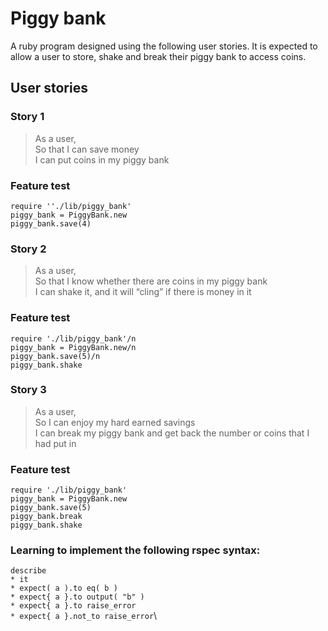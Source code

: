 # Piggy bank

A ruby program designed using the following user stories. It is expected to allow a user to store, shake and break their piggy bank to access coins.

## User stories

### Story 1

>As a user,\
So that I can save money\
I can put coins in my piggy bank

### Feature test
```
require ''./lib/piggy_bank'
piggy_bank = PiggyBank.new
piggy_bank.save(4)
```

### Story 2

>As a user,\
So that I know whether there are coins in my piggy bank\
I can shake it, and it will “cling” if there is money in it

### Feature test

```
require './lib/piggy_bank'/n
piggy_bank = PiggyBank.new/n
piggy_bank.save(5)/n
piggy_bank.shake
```

### Story 3

>As a user,\
So I can enjoy my hard earned savings\
I can break my piggy bank and get back the number or coins that I had put in

### Feature test

```
require './lib/piggy_bank'
piggy_bank = PiggyBank.new
piggy_bank.save(5)
piggy_bank.break
piggy_bank.shake
```


### Learning to implement the following rspec syntax:

`describe`\
`* it` \
`* expect( a ).to eq( b )` \
`* expect{ a }.to output( "b" )`\
`* expect{ a }.to raise_error`\
`* expect{ a }.not_to raise_error`\
